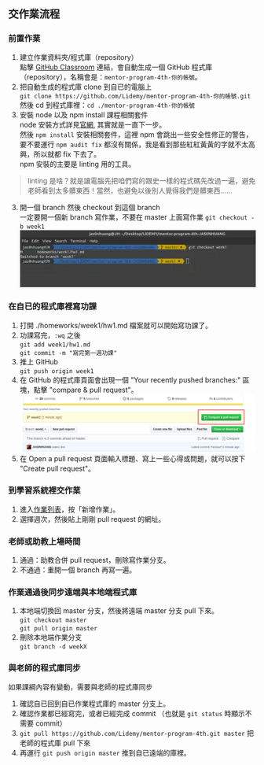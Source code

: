 ## 交作業流程
### 前置作業
1. 建立作業資料夾/程式庫（repository）  
點擊 [GitHub Classroom](https://classroom.github.com/a/SbDvk2VA) 連結，會自動生成一個 GitHub 程式庫（repository），名稱會是：`mentor-program-4th-你的帳號`。
2. 把自動生成的程式庫 clone 到自已的電腦上  
`git clone https://github.com/Lidemy/mentor-program-4th-你的帳號.git`
然後 cd 到程式庫裡：`cd ./mentor-program-4th-你的帳號`
3. 安裝 node 以及 npm install 課程相關套件  
node 安裝方式詳見[官網](https://nodejs.org/en/download/), 其實就是一直下一步。  
然後 `npm install` 安裝相關套件，這裡 npm 會跳出一些安全性修正的警告，要不要運行 `npm audit fix` 都沒有關係，我是看到那些紅紅黃黃的字就不太高興，所以就都 fix 下去了。  
npm 安裝的主要是 linting 用的工具。
>linting 是啥？就是讓電腦先把咱們寫的跟史一樣的程式碼先改過一遍，避免老師看到太多髒東西！當然，也避免以後別人覺得我們是髒東西……

3. 開一個 branch 然後 checkout 到這個 branch  
一定要開一個新 branch 寫作業，不要在 master 上面寫作業
`git checkout -b week1`
![branch switch](../img/week1/20200607_01.png)

### 在自已的程式庫裡寫功課
1. 打開 ./homeworks/week1/hw1.md 檔案就可以開始寫功課了。
2. 功課寫完，`:wq` 之後  
`git add week1/hw1.md`  
`git commit -m "寫完第一週功課"`
3. 推上 GitHub  
`git push origin week1`
4. 在 GitHub 的程式庫頁面會出現一個 "Your recently pushed branches:" 區塊，點擊 "compare & pull request"。
![PR](../img/week1/20200607_02.png)
5. 在 Open a pull request 頁面輸入標題、寫上一些心得或問題，就可以按下 "Create pull request"。

### 到學習系統裡交作業
1. 進入[作業列表](https://learning.lidemy.com/homeworks)，按「新增作業」。
2. 選擇週次，然後貼上剛剛 pull request 的網址。

### 老師或助教上場時間
1. 通過：助教合併 pull request，刪除寫作業分支。
2. 不通過：重開一個 branch 再寫一遍。

### 作業通過後同步遠端與本地端程式庫
1. 本地端切換回 master 分支，然後將遠端 master 分支 pull 下來。  
`git checkout master`  
`git pull origin master`
2. 刪除本地端作業分支  
`git branch -d weekX`

### 與老師的程式庫同步
如果課綱內容有變動，需要與老師的程式庫同步
1. 確認自已回到自已作業程式庫的 master 分支上。
2. 確認作業都已經寫完，或者已經完成 commit （也就是 `git status` 時顯示不需要 commit）
3. `git pull https://github.com/Lidemy/mentor-program-4th.git master` 把老師的程式庫 pull 下來
4. 再運行 `git push origin master` 推到自已遠端的庫裡。
